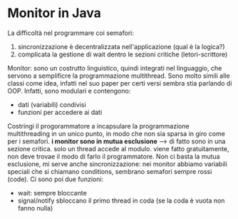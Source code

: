 # Monitor in Java

La difficoltà nel programmare coi semafori:
1. sincronizzazione è decentralizzata nell'applicazione (qual è la logica?)
2. complicata la gestione di wait dentro le sezioni critiche (letori-scrittore)

Monitor: 
sono un costrutto linguistico, quindi integrati nel linguaggio, che servono a semplificre la programmazione multithread. Sono molto simili alle classi come idea, infatti nel suo paper per certi versi sembra stia parlando di OOP. Infatti, sono modulari e contengono:
* dati (variabili) condivisi
* funzioni per accedere ai dati

Costringi il progorammatore a incapsulare la programmazione multithreading in un unico punto, in modo che non sia sparsa in giro come per i semafori. 
**i monitor sono in mutua esclusione** --> di fatto sono in una sezione critica. solo un thread accede al modulo. viene fatto gratuitamente, non deve trovae il modo di farlo il programmatore.
Non ci basta la mutua esclusione, mi serve anche sincronizzazione: nei monitor abbiamo variabili speciali che si chiamano conditions, sembrano semafori sempre rossi (code). Ci sono poi due funzioni:
- wait: sempre bloccante
- signal/notify sbloccano il primo thread in coda (se la coda è vuota non fanno nulla)

